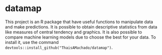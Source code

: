 # datamap
This project is an R package that have useful functions to manipulate data and make predictions. It is possible to obtain descriptive statistics from data like measures of central tendency and graphics. It is also possible to compare machine learning models due to choose the best for your data.
To install it, use the command ```devtools::install_github("ThaisAMachado/datamap")```.
